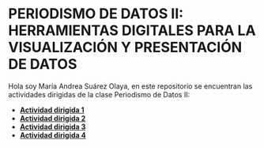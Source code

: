 # PERIODISMO DE DATOS II: HERRAMIENTAS DIGITALES PARA LA VISUALIZACIÓN Y PRESENTACIÓN DE DATOS

Hola soy María Andrea Suárez Olaya, en este repositorio se encuentran las actividades dirigidas de la clase Periodismo de Datos II:

* **[Actividad dirigida 1](https://github.com/nebrijas/periodismodedatos-mariaandrea21/blob/main/ad1.md)**
* **[Actividad dirigida 2](https://github.com/nebrijas/periodismodedatos-mariaandrea21/blob/main/actividad-dirigida-2.md)**
* **[Actividad dirigida 3](https://github.com/nebrijas/periodismodedatos-mariaandrea21/blob/main/ad3.md)**
* **[Actividad dirigida 4](https://github.com/nebrijas/periodismodedatos-mariaandrea21/blob/main/ad4.md)**
